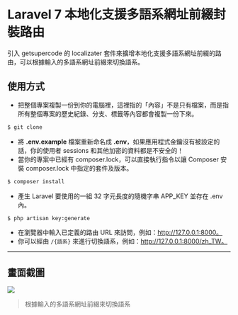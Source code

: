 # Laravel 7 本地化支援多語系網址前綴封裝路由

引入 getsupercode 的 localizater 套件來擴增本地化支援多語系網址前綴的路由，可以根據輸入的多語系網址前綴來切換語系。

## 使用方式
- 把整個專案複製一份到你的電腦裡，這裡指的「內容」不是只有檔案，而是指所有整個專案的歷史紀錄、分支、標籤等內容都會複製一份下來。
```sh
$ git clone
```
- 將 __.env.example__ 檔案重新命名成 __.env__，如果應用程式金鑰沒有被設定的話，你的使用者 sessions 和其他加密的資料都是不安全的！
- 當你的專案中已經有 composer.lock，可以直接執行指令以讓 Composer 安裝 composer.lock 中指定的套件及版本。
```sh
$ composer install
```
- 產生 Laravel 要使用的一組 32 字元長度的隨機字串 APP_KEY 並存在 .env 內。
```sh
$ php artisan key:generate
```
- 在瀏覽器中輸入已定義的路由 URL 來訪問，例如：http://127.0.0.1:8000。
- 你可以經由 `/{語系}` 來進行切換語系，例如：http://127.0.0.1:8000/zh_TW。

----

## 畫面截圖
![](https://i.imgur.com/k7QV8kt.gif)
> 根據輸入的多語系網址前綴來切換語系